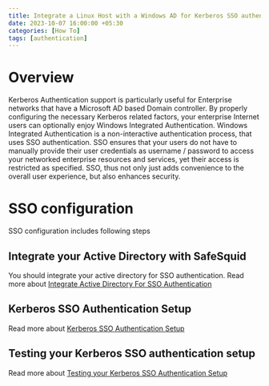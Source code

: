 ```yaml
---
title: Integrate a Linux Host with a Windows AD for Kerberos SSO authentication
date: 2023-10-07 16:00:00 +05:30
categories: [How To]
tags: [authentication]
---
```


# Overview

Kerberos Authentication support is particularly useful for Enterprise
networks that have a Microsoft AD based Domain controller. By properly
configuring the necessary Kerberos related factors, your enterprise
Internet users can optionally enjoy Windows Integrated Authentication.
Windows Integrated Authentication is a non-interactive authentication
process, that uses SSO authentication. SSO ensures that your users do
not have to manually provide their user credentials as username /
password to access your networked enterprise resources and services,
yet their access is restricted as specified. SSO, thus not only just
adds convenience to the overall user experience, but also enhances
security.

# SSO configuration

SSO configuration includes following steps

## Integrate your Active Directory with SafeSquid

You should integrate your active directory for SSO authentication.
Read more about [Integrate Active Directory For SSO Authentication]()

## Kerberos SSO Authentication Setup

Read more about [Kerberos SSO Authentication Setup]()

## Testing your Kerberos SSO authentication setup

Read more about [Testing your Kerberos SSO Authentication Setup]()
